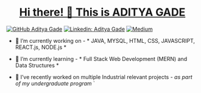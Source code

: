 <a href="https://github.com/Aditya12Gade">
  <h1 align="center"> Hi there! 👋 This is ADITYA GADE</h1>
</a>

[![GitHub Aditya Gade](https://img.shields.io/badge/Aditya_gade-Github-blue)](https://github.com/Aditya12Gade)
[![Linkedin: Aditya Gade](https://img.shields.io/badge/Shrikant%20Gade-blue?style=flat-square&logo=Linkedin&logoColor=white&link=https://www.linkedin.com/in/shrikant-gade/)](https://www.linkedin.com/in/aditya-gade-5667b7193/)
[![Medium](https://img.shields.io/badge/)](https://medium.com/@adityagade0751)






- 🔭 I’m currently working on - * JAVA, MYSQL, HTML, CSS, JAVASCRIPT, REACT.js, NODE.js *

- 🌱 I’m currently learning - * Full Stack Web Development (MERN) and Data Structures *

- 👯 I’ve recently worked on multiple Industrial relevant projects - *as part of my undergraduate program* 
`
